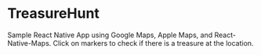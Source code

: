 # TreasureHunt

Sample React Native App using Google Maps, Apple Maps, and React-Native-Maps. Click on markers to check if there is a treasure at the location.
